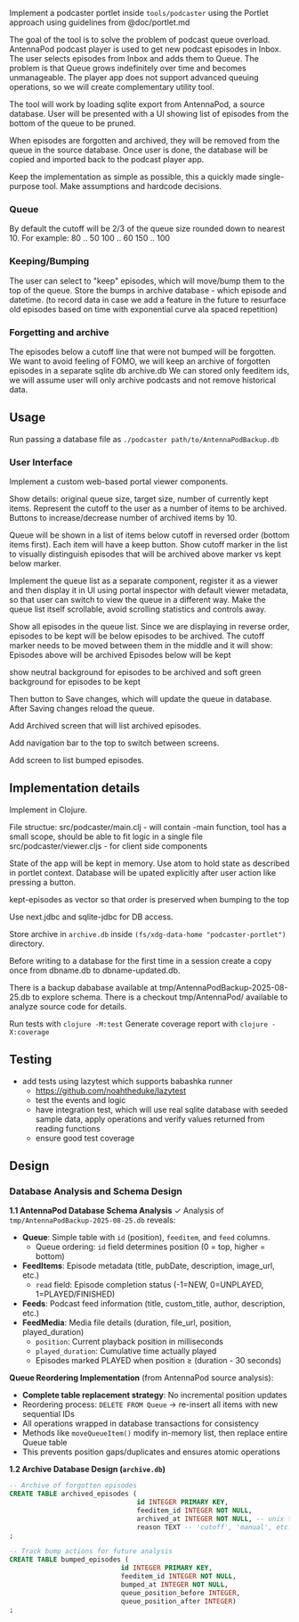 Implement a podcaster portlet inside `tools/podcaster` using the Portlet approach using guidelines from @doc/portlet.md

The goal of the tool is to solve the problem of podcast queue overload.
AntennaPod podcast player is used to get new podcast episodes in Inbox.
The user selects episodes from Inbox and adds them to Queue.
The problem is that Queue grows indefinitely over time and becomes unmanageable.
The player app does not support advanced queuing operations, so we will create complementary utility tool.

The tool will work by loading sqlite export from AntennaPod, a source database.
User will be presented with a UI showing list of episodes from the bottom of the queue to be pruned.

When episodes are forgotten and archived, they will be removed from the queue in the source database.
Once user is done, the database will be copied and imported back to the podcast player app.

Keep the implementation as simple as possible, this a quickly made single-purpose tool. Make assumptions and hardcode decisions.

### Queue

By default the cutoff will be 2/3 of the queue size rounded down to nearest 10. For example:
80 .. 50
100 .. 60
150 .. 100

### Keeping/Bumping

The user can select to "keep" episodes, which will move/bump them to the top of the queue.
Store the bumps in archive database - which episode and datetime. (to record data in case we add a feature in the future to resurface old episodes based on time with exponential curve ala spaced repetition)

### Forgetting and archive

The episodes below a cutoff line that were not bumped will be forgotten.
We want to avoid feeling of FOMO, we will keep an archive of forgotten episodes in a separate sqlite db archive.db
We can stored only feeditem ids, we will assume user will only archive podcasts and not remove historical data.

## Usage

Run passing a database file as `./podcaster path/to/AntennaPodBackup.db`

### User Interface

Implement a custom web-based portal viewer components.

Show details: original queue size, target size, number of currently kept items.
Represent the cutoff to the user as a number of items to be archived.
Buttons to increase/decrease number of archived items by 10.

Queue will be shown in a list of items below cutoff in reversed order (bottom items first).
Each item will have a keep button.
Show cutoff marker in the list to visually distinguish episodes that will be archived above marker vs kept below marker.

Implement the queue list as a separate component, register it as a viewer and then display it in UI using portal inspector with default viewer metadata, so that user can switch to view the queue in a different way.
Make the queue list itself scrollable, avoid scrolling statistics and controls away.

Show all episodes in the queue list.
Since we are displaying in reverse order, episodes to be kept will be below episodes to be archived.
The cutoff marker needs to be moved between them in the middle and it will show:
Episodes above will be archived
Episodes below will be kept

show neutral background for episodes to be archived and soft green background for episodes to be kept

Then button to Save changes, which will update the queue in database.
After Saving changes reload the queue.

Add Archived screen that will list archived episodes.

Add navigation bar to the top to switch between screens.

Add screen to list bumped episodes.

## Implementation details

Implement in Clojure.

File structue:
src/podcaster/main.clj - will contain -main function, tool has a small scope, should be able to fit logic in a single file
src/podcaster/viewer.cljs - for client side components

State of the app will be kept in memory.
Use atom to hold state as described in portlet context.
Database will be upated explicitly after user action like pressing a button.

kept-episodes as vector so that order is preserved when bumping to the top

Use next.jdbc and sqlite-jdbc for DB access.

Store archive in `archive.db` inside `(fs/xdg-data-home "podcaster-portlet")` directory.

Before writing to a database for the first time in a session create a copy once from dbname.db to dbname-updated.db.

There is a backup dababase available at tmp/AntennaPodBackup-2025-08-25.db to explore schema.
There is a checkout tmp/AntennaPod/ available to analyze source code for details.

Run tests with `clojure -M:test`
Generate coverage report with `clojure -X:coverage`

## Testing

- add tests using lazytest which supports babashka runner
	- https://github.com/noahtheduke/lazytest
	- test the events and logic
	- have integration test, which will use real sqlite database with seeded sample data, apply operations and verify values returned from reading functions
  - ensure good test coverage

## Design

### Database Analysis and Schema Design

**1.1 AntennaPod Database Schema Analysis** ✓
Analysis of `tmp/AntennaPodBackup-2025-08-25.db` reveals:
- **Queue**: Simple table with `id` (position), `feeditem`, and `feed` columns. 
  - Queue ordering: `id` field determines position (0 = top, higher = bottom)
- **FeedItems**: Episode metadata (title, pubDate, description, image_url, etc.)
  - `read` field: Episode completion status (-1=NEW, 0=UNPLAYED, 1=PLAYED/FINISHED)
- **Feeds**: Podcast feed information (title, custom_title, author, description, etc.) 
- **FeedMedia**: Media file details (duration, file_url, position, played_duration)
  - `position`: Current playback position in milliseconds
  - `played_duration`: Cumulative time actually played
  - Episodes marked PLAYED when position ≥ (duration - 30 seconds)

**Queue Reordering Implementation** (from AntennaPod source analysis):
- **Complete table replacement strategy**: No incremental position updates
- Reordering process: `DELETE FROM Queue` → re-insert all items with new sequential IDs
- All operations wrapped in database transactions for consistency
- Methods like `moveQueueItem()` modify in-memory list, then replace entire Queue table
- This prevents position gaps/duplicates and ensures atomic operations

**1.2 Archive Database Design (`archive.db`)**
```sql
-- Archive of forgotten episodes
CREATE TABLE archived_episodes (
                                id INTEGER PRIMARY KEY,
                                feeditem_id INTEGER NOT NULL,
                                archived_at INTEGER NOT NULL, -- unix timestamp
                                reason TEXT -- 'cutoff', 'manual', etc.)
;

-- Track bump actions for future analysis
CREATE TABLE bumped_episodes (
                            id INTEGER PRIMARY KEY,
                            feeditem_id INTEGER NOT NULL,
                            bumped_at INTEGER NOT NULL,
                            queue_position_before INTEGER,
                            queue_position_after INTEGER)
;
```
